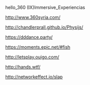 hello_360
(IX)Immersive_Experiencias

http://www.360syria.com/

http://chandlerprall.github.io/Physijs/

https://dddance.party/

https://moments.epic.net/#fish

http://letsplay.ouigo.com/

http://hands.wtf/

http://networkeffect.io/slap
